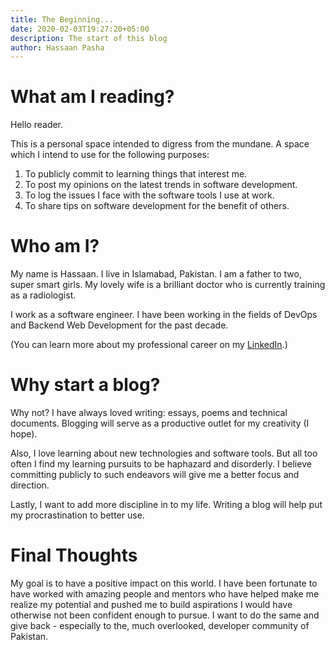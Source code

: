 ```yaml
---
title: The Beginning...
date: 2020-02-03T19:27:20+05:00
description: The start of this blog
author: Hassaan Pasha
---
```


# What am I reading?

Hello reader.

This is a personal space intended to digress from the mundane. A space which I intend to use for the following purposes:

1. To publicly commit to learning things that interest me.
2. To post my opinions on the latest trends in software development.
3. To log the issues I face with the software tools I use at work.
4. To share tips on software development for the benefit of others.

# Who am I?

My name is Hassaan. I live in Islamabad, Pakistan. I am a father to two, super smart girls. My lovely wife is a brilliant doctor who is currently training as a radiologist.

I work as a software engineer. I have been working in the fields of DevOps and Backend Web Development for the past decade.

(You can learn more about my professional career on my [LinkedIn](https://www.linkedin.com/in/hassaan-pasha/).)

# Why start a blog?

Why not? I have always loved writing: essays, poems and technical documents. Blogging will serve as a productive outlet for my creativity (I hope).

Also, I love learning about new technologies and software tools. But all too often I find my learning pursuits to be haphazard and disorderly. I believe committing publicly to such endeavors will give me a better focus and direction.

Lastly, I want to add more discipline in to my life. Writing a blog will help put my procrastination to better use.

# Final Thoughts

My goal is to have a positive impact on this world. I have been fortunate to have worked with amazing people and mentors who have helped make me realize my potential and pushed me to build aspirations I would have otherwise not been confident enough to pursue. I want to do the same and give back - especially to the, much overlooked, developer community of Pakistan.

